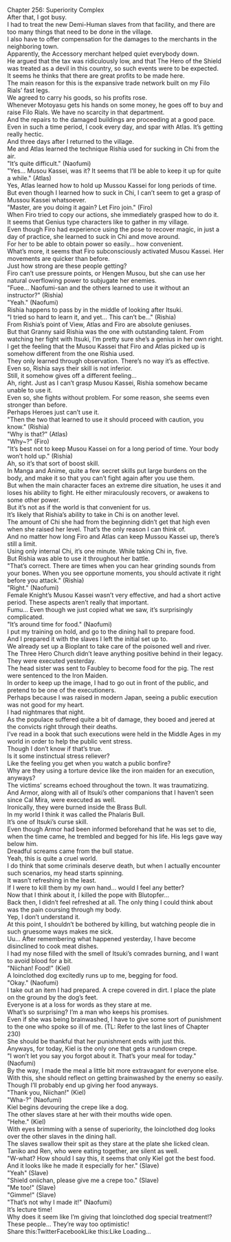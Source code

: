 <br/>
Chapter 256: Superiority Complex<br/>
After that, I got busy.<br/>
I had to treat the new Demi-Human slaves from that facility, and there are too many things that need to be done in the village.<br/>
I also have to offer compensation for the damages to the merchants in the neighboring town.<br/>
Apparently, the Accessory merchant helped quiet everybody down.<br/>
He argued that the tax was ridiculously low, and that The Hero of the Shield was treated as a devil in this country, so such events were to be expected.<br/>
It seems he thinks that there are great profits to be made here.<br/>
The main reason for this is the expansive trade network built on my Filo Rials’ fast legs.<br/>
We agreed to carry his goods, so his profits rose.<br/>
Whenever Motoyasu gets his hands on some money, he goes off to buy and raise Filo Rials. We have no scarcity in that department.<br/>
And the repairs to the damaged buildings are proceeding at a good pace.<br/>
Even in such a time period, I cook every day, and spar with Atlas. It’s getting really hectic.<br/>
And three days after I returned to the village.<br/>
Me and Atlas learned the technique Rishia used for sucking in Chi from the air.<br/>
"It’s quite difficult." (Naofumi)<br/>
"Yes… Musou Kassei, was it? It seems that I’ll be able to keep it up for quite a while." (Atlas)<br/>
Yes, Atlas learned how to hold up Mussou Kassei for long periods of time.<br/>
But even though I learned how to suck in Chi, I can’t seem to get a grasp of Mussou Kassei whatsoever.<br/>
"Master, are you doing it again? Let Firo join." (Firo)<br/>
When Firo tried to copy our actions, she immediately grasped how to do it.<br/>
It seems that Genius type characters like to gather in my village.<br/>
Even though Firo had experience using the pose to recover magic, in just a day of practice, she learned to suck in Chi and move around.<br/>
For her to be able to obtain power so easily… how convenient.<br/>
What’s more, it seems that Firo subconsciously activated Musou Kassei. Her movements are quicker than before.<br/>
Just how strong are these people getting?<br/>
Firo can’t use pressure points, or Hengen Musou, but she can use her natural overflowing power to subjugate her enemies.<br/>
"Fuee… Naofumi-san and the others learned to use it without an instructor?" (Rishia)<br/>
"Yeah." (Naofumi)<br/>
Rishia happens to pass by in the middle of looking after Itsuki.<br/>
"I tried so hard to learn it, and yet… This can’t be…" (Rishia)<br/>
From Rishia’s point of View, Atlas and Firo are absolute geniuses.<br/>
But that Granny said Rishia was the one with outstanding talent. From watching her fight with Itsuki, I’m pretty sure she’s a genius in her own right.<br/>
I get the feeling that the Musou Kassei that Firo and Atlas picked up is somehow different from the one Rishia used.<br/>
They only learned through observation. There’s no way it’s as effective.<br/>
Even so, Rishia says their skill is not inferior.<br/>
Still, it somehow gives off a different feeling…<br/>
Ah, right. Just as I can’t grasp Musou Kassei, Rishia somehow became unable to use it.<br/>
Even so, she fights without problem. For some reason, she seems even stronger than before.<br/>
Perhaps Heroes just can’t use it.<br/>
"Then the two that learned to use it should proceed with caution, you know." (Rishia)<br/>
"Why is that?" (Atlas)<br/>
"Why~?" (Firo)<br/>
"It’s best not to keep Musou Kassei on for a long period of time. Your body won’t hold up." (Rishia)<br/>
Ah, so it’s that sort of boost skill.<br/>
In Manga and Anime, quite a few secret skills put large burdens on the body, and make it so that you can’t fight again after you use them.<br/>
But when the main character faces an extreme dire situation, he uses it and loses his ability to fight. He either miraculously recovers, or awakens to some other power.<br/>
But it’s not as if the world is that convenient for us.<br/>
It’s likely that Rishia’s ability to take in Chi is on another level.<br/>
The amount of Chi she had from the beginning didn’t get that high even when she raised her level. That’s the only reason I can think of.<br/>
And no matter how long Firo and Atlas can keep Mussou Kassei up, there’s still a limit.<br/>
Using only internal Chi, it’s one minute. While taking Chi in, five.<br/>
But Rishia was able to use it throughout her battle.<br/>
"That’s correct. There are times when you can hear grinding sounds from your bones. When you see opportune moments, you should activate it right before you attack." (Rishia)<br/>
"Right." (Naofumi)<br/>
Female Knight’s Musou Kassei wasn’t very effective, and had a short active period. These aspects aren’t really that important.<br/>
Fumu… Even though we just copied what we saw, it’s surprisingly complicated.<br/>
"It’s around time for food." (Naofumi)<br/>
I put my training on hold, and go to the dining hall to prepare food.<br/>
And I prepared it with the slaves I left the initial set up to.<br/>
We already set up a Bioplant to take care of the poisoned well and river.<br/>
The Three Hero Church didn’t leave anything positive behind in their legacy.<br/>
They were executed yesterday.<br/>
The head sister was sent to Faubley to become food for the pig. The rest were sentenced to the Iron Maiden.<br/>
In order to keep up the image, I had to go out in front of the public, and pretend to be one of the executioners.<br/>
Perhaps because I was raised in modern Japan, seeing a public execution was not good for my heart.<br/>
I had nightmares that night.<br/>
As the populace suffered quite a bit of damage, they booed and jeered at the convicts right through their deaths.<br/>
I’ve read in a book that such executions were held in the Middle Ages in my world in order to help the public vent stress.<br/>
Though I don’t know if that’s true.<br/>
Is it some instinctual stress reliever?<br/>
Like the feeling you get when you watch a public bonfire?<br/>
Why are they using a torture device like the iron maiden for an execution, anyways?<br/>
The victims’ screams echoed throughout the town. It was traumatizing.<br/>
And Armor, along with all of Itsuki’s other companions that I haven’t seen since Cal Mira, were executed as well.<br/>
Ironically, they were burned inside the Brass Bull.<br/>
In my world I think it was called the Phalaris Bull.<br/>
It’s one of Itsuki’s curse skill.<br/>
Even though Armor had been informed beforehand that he was set to die, when the time came, he trembled and begged for his life. His legs gave way below him.<br/>
Dreadful screams came from the bull statue.<br/>
Yeah, this is quite a cruel world.<br/>
I do think that some criminals deserve death, but when I actually encounter such scenarios, my head starts spinning.<br/>
It wasn’t refreshing in the least.<br/>
If I were to kill them by my own hand… would I feel any better?<br/>
Now that I think about it, I killed the pope with Blutopfer…<br/>
Back then, I didn’t feel refreshed at all. The only thing I could think about was the pain coursing through my body.<br/>
Yep, I don’t understand it.<br/>
At this point, I shouldn’t be bothered by killing, but watching people die in such gruesome ways makes me sick.<br/>
Uu… After remembering what happened yesterday, I have become disinclined to cook meat dishes.<br/>
I had my nose filled with the smell of Itsuki’s comrades burning, and I want to avoid blood for a bit.<br/>
"Niichan! Food!" (Kiel)<br/>
A loinclothed dog excitedly runs up to me, begging for food.<br/>
"Okay." (Naofumi)<br/>
I take out an item I had prepared. A crepe covered in dirt. I place the plate on the ground by the dog’s feet.<br/>
Everyone is at a loss for words as they stare at me.<br/>
What’s so surprising? I’m a man who keeps his promises.<br/>
Even if she was being brainwashed, I have to give some sort of punishment to the one who spoke so ill of me. (TL: Refer to the last lines of Chapter 230)<br/>
She should be thankful that her punishment ends with just this.<br/>
Anyways, for today, Kiel is the only one that gets a rundown crepe.<br/>
"I won’t let you say you forgot about it. That’s your meal for today." (Naofumi)<br/>
By the way, I made the meal a little bit more extravagant for everyone else.<br/>
With this, she should reflect on getting brainwashed by the enemy so easily.<br/>
Though I’ll probably end up giving her food anyways.<br/>
"Thank you, Niichan!" (Kiel)<br/>
"Wha-?" (Naofumi)<br/>
Kiel begins devouring the crepe like a dog.<br/>
The other slaves stare at her with their mouths wide open.<br/>
"Hehe." (Kiel)<br/>
With eyes brimming with a sense of superiority, the loinclothed dog looks over the other slaves in the dining hall.<br/>
The slaves swallow their spit as they stare at the plate she licked clean.<br/>
Taniko and Ren, who were eating together, are silent as well.<br/>
"W-what? How should I say this, it seems that only Kiel got the best food. And it looks like he made it especially for her." (Slave)<br/>
"Yeah" (Slave)<br/>
"Shield oniichan, please give me a crepe too." (Slave)<br/>
"Me too!" (Slave)<br/>
"Gimme!" (Slave)<br/>
"That’s not why I made it!" (Naofumi)<br/>
It’s lecture time!<br/>
Why does it seem like I’m giving that loinclothed dog special treatment!?<br/>
These people… They’re way too optimistic!<br/>
Share this:TwitterFacebookLike this:Like Loading... <br/>
